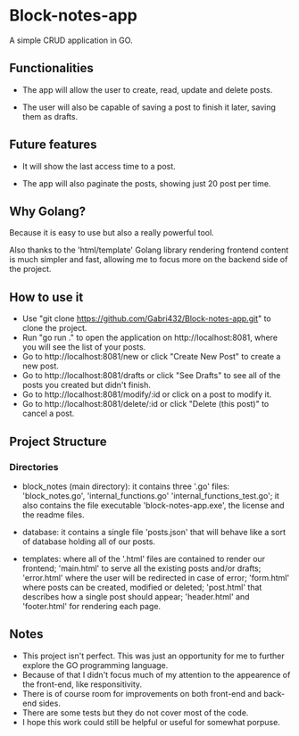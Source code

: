 # Block-notes-app
A simple CRUD application in GO.

## Functionalities
* The app will allow the user to create, read, update and delete posts.

* The user will also be capable of saving a post to finish it later, saving them as drafts.


## Future features
* It will show the last access time to a post.

* The app will also paginate the posts, showing just 20 post per time.

## Why Golang?
Because it is easy to use but also a really powerful tool.

Also thanks to the 'html/template' Golang library rendering frontend content is much simpler and fast, allowing me to focus more on the backend side of the project.

## How to use it
- Use "git clone https://github.com/Gabri432/Block-notes-app.git" to clone the project.
- Run "go run ." to open the application on http://localhost:8081, where you will see the list of your posts.
- Go to http://localhost:8081/new or click "Create New Post" to create a new post.
- Go to http://localhost:8081/drafts or click "See Drafts" to see all of the posts you created but didn't finish.
- Go to http://localhost:8081/modify/:id or click on a post to modify it.
- Go to http://localhost:8081/delete/:id or click "Delete (this post)" to cancel a post.


## Project Structure
### Directories
- block_notes (main directory):
  it contains three '.go' files: 'block_notes.go', 'internal_functions.go' 'internal_functions_test.go';
  it also contains the file executable 'block-notes-app.exe', the license and the readme files.

- database:
  it contains a single file 'posts.json' that will behave like a sort of database holding all of our posts.

- templates:
  where all of the '.html' files are contained to render our frontend;
  'main.html' to serve all the existing posts and/or drafts;
  'error.html' where the user will be redirected in case of error;
  'form.html' where posts can be created, modified or deleted;
  'post.html' that describes how a single post should appear;
  'header.html' and 'footer.html' for rendering each page.

## Notes
- This project isn't perfect. This was just an opportunity for me to further explore the GO programming language.
- Because of that I didn't focus much of my attention to the appearence of the front-end, like responsitivity.
- There is of course room for improvements on both front-end and back-end sides.
- There are some tests but they do not cover most of the code.
- I hope this work could still be helpful or useful for somewhat porpuse.